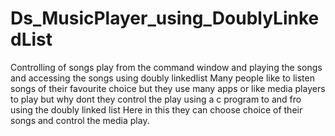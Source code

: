 # Ds_MusicPlayer_using_DoublyLinkedList
Controlling of songs play from the command window and playing the songs and accessing the songs using doubly linkedlist
Many people like to listen songs of their favourite choice but they use many apps or like media players to play but why dont they control the play using a c program to and fro using the doubly linked list
Here in this they can choose choice of their songs and control the media play.
